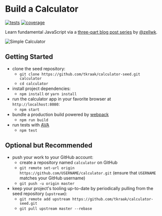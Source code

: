 # Build a Calculator

[![tests](http://img.shields.io/travis/tkraak/calculator/master.svg?style=flat)](https://travis-ci.org/tkraak/calculator)
[![coverage](https://img.shields.io/coveralls/tkraak/calculator.svg?style=flat)](https://coveralls.io/github/tkraak/calculator?branch=master)

Learn fundamental JavaScript via a [three-part blog post series](https://zellwk.com/blog/calculator-part-1/) by [@zellwk](https://github.com/zellwk).

![Simple Calculator](https://zellwk.com/images/2018/calculator-1/calculator.gif)

## Getting Started

* clone the seed repository:
  * `git clone https://github.com/tkraak/calculator-seed.git calculator`
  * `cd calculator`
* install project dependencies:
  * `npm install` or `yarn install`
* run the calculator app in your favorite browser at `http://localhost:8080`:
  * `npm start`
* bundle a production build powered by [webpack](https://webpack.js.org)
  * `npm run build`
* run tests with [AVA](https://github.com/avajs/ava)
  * `npm test`

## Optional but Recommended

* push your work to your GitHub account:
  * create a repository named `calculator` on GitHub
  * `git remote set-url origin https://github.com/USERNAME/calculator.git` (ensure that `USERNAME` matches your GitHub username)
  * `git push -u origin master`
* keep your project's tooling up-to-date by periodically pulling from the seed repository (`upstream`):
  * `git remote add upstream https://github.com/tkraak/calculator-seed.git`
  * `git pull upstream master --rebase`
